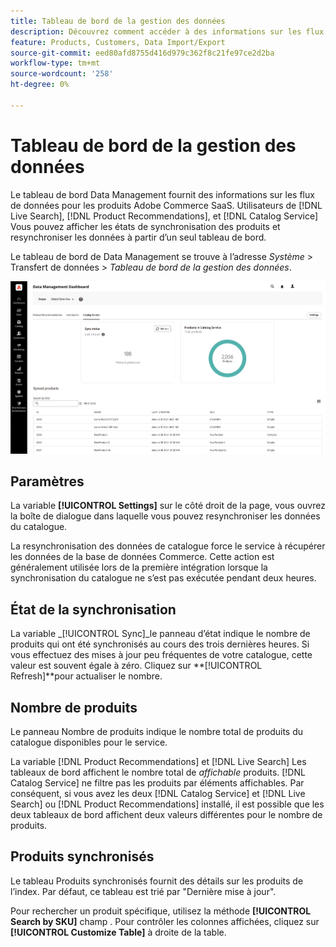 ```yaml
---
title: Tableau de bord de la gestion des données
description: Découvrez comment accéder à des informations sur les flux de données pour le service de catalogue, la recherche en direct, le Recommendations de produit.
feature: Products, Customers, Data Import/Export
source-git-commit: eed80afd8755d416d979c362f8c21fe97ce2d2ba
workflow-type: tm+mt
source-wordcount: '258'
ht-degree: 0%

---
```



# Tableau de bord de la gestion des données

Le tableau de bord Data Management fournit des informations sur les flux de données pour les produits Adobe Commerce SaaS. Utilisateurs de [!DNL Live Search], [!DNL Product Recommendations], et [!DNL Catalog Service] Vous pouvez afficher les états de synchronisation des produits et resynchroniser les données à partir d’un seul tableau de bord.

Le tableau de bord de Data Management se trouve à l’adresse *Système* > Transfert de données > *Tableau de bord de la gestion des données*.

![Tableau de bord de la gestion des données](assets/data-management-dashboard.png)

## Paramètres

La variable **[!UICONTROL Settings]** sur le côté droit de la page, vous ouvrez la boîte de dialogue dans laquelle vous pouvez resynchroniser les données du catalogue.

La resynchronisation des données de catalogue force le service à récupérer les données de la base de données Commerce. Cette action est généralement utilisée lors de la première intégration lorsque la synchronisation du catalogue ne s’est pas exécutée pendant deux heures.

## État de la synchronisation

La variable _[!UICONTROL Sync]_le panneau d’état indique le nombre de produits qui ont été synchronisés au cours des trois dernières heures. Si vous effectuez des mises à jour peu fréquentes de votre catalogue, cette valeur est souvent égale à zéro. Cliquez sur **[!UICONTROL Refresh]**pour actualiser le nombre.

## Nombre de produits

Le panneau Nombre de produits indique le nombre total de produits du catalogue disponibles pour le service.

La variable [!DNL Product Recommendations] et [!DNL Live Search] Les tableaux de bord affichent le nombre total de _affichable_ produits. [!DNL Catalog Service] ne filtre pas les produits par éléments affichables. Par conséquent, si vous avez les deux [!DNL Catalog Service] et [!DNL Live Search] ou [!DNL Product Recommendations] installé, il est possible que les deux tableaux de bord affichent deux valeurs différentes pour le nombre de produits.

## Produits synchronisés

Le tableau Produits synchronisés fournit des détails sur les produits de l’index. Par défaut, ce tableau est trié par &quot;Dernière mise à jour&quot;.

Pour rechercher un produit spécifique, utilisez la méthode **[!UICONTROL Search by SKU]** champ .
Pour contrôler les colonnes affichées, cliquez sur **[!UICONTROL Customize Table]** à droite de la table.
